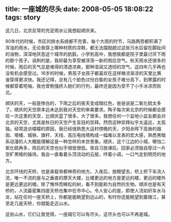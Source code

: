 title: 一座城的尽头
date: 2008-05-05 18:08:22
tags: story
---

这几日，北京反常的充足雨水让我想起顺庆来。

<!-- more -->

90年代的时候，市区的排水系统都不完善，每个大雨的时节，马路两旁都积满了浑浊的雨水。无论我穿上哪种材质的凉鞋，都无法摆脱趟过这些污水后留在脚趾间的浊物，深深地厌恶这个城市的肮脏。小学到高中，我想我都是院子里最讨厌下雨的那个孩子。讽刺的是，我却最为享受被涤荡一新的雨后空气。秋天雨水还很多的时候，雨后的天气总是难得的清透凉爽，那种湿润又透彻的空气，这四年几乎再也没有机会感受过。16岁的时候，男孩子女孩子都喜欢在这样微凉渐凉的天里比赛谁穿得更凉快。我还记得，总有几个脸色过份白皙的女孩子难分高下，到寒露的时候都穿着短袖，我也曾勉强挤入她们的行列，最终还是因为受不了小手冰凉而败北。

顺庆的天，一般是惨白的，下雨之后的夜天变成暗红色，爸爸说是二氧化硫太多了。顺庆的天空原本远未达到我对天空的审美要求。陶子每次来北京的时候都会感叹一次这里的天空，比顺庆蓝了很多，大了很多。我想任何一个盆地小盆友都会对北京的天空，尤其是秋日的天空产生盲目的崇拜。然而这种崇拜似乎太遥远，太孤独。经常造访檬檬的原因，我已经很熟悉大运村傍晚的天，夕阳余晖下高耸的烟囱、塔楼、城铁、旗杆、天线、高压电线塔构成一幅难以言表的宏大感，熟悉黑暗系动漫的人大概能理解这是一种怎样的末世景象。顺庆，这个江边的小城，哪怕二氧化硫再多，雨后的天空也似乎很低很低。夜自习放课后，回家必须独自穿过一片空旷黑暗的操场，我会一直看着头顶流动的云层，哼着小调，一口气走到明亮的地方。

北京环线的天桥，也是承载帝都神奇的地方。入夜后，放眼望去，桥上桥下车流人流，唯一不流的是与之垂直的摩天大楼，比楼更远的地方是更远的楼，更远的楼外是更远更远的楼。除了憔悴而稀松的树，看不到能称为自然的生物。顺庆也是有天桥的，人流最密集四座天桥也集中在市中心。令人安心的是，即使人流如织车水马龙，站在任何一座天桥上，你都是能眺望到远山的，有时你还能眺望到嘉陵江，甚至走几座天桥，你就能走近山水。

这些山水，它们让我觉得，一座城它可以有尽头，这尽头也可以不再是城。